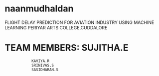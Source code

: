 # naanmudhaldan
FLIGHT DELAY PREDICTION FOR AVIATION INDUSTRY USING MACHINE LEARNING
PERIYAR ARTS COLLEGE,CUDDALORE
# TEAM MEMBERS: SUJITHA.E
                KAVIYA.R
                SRINIVAS.S
                SASIDHARAN.S
